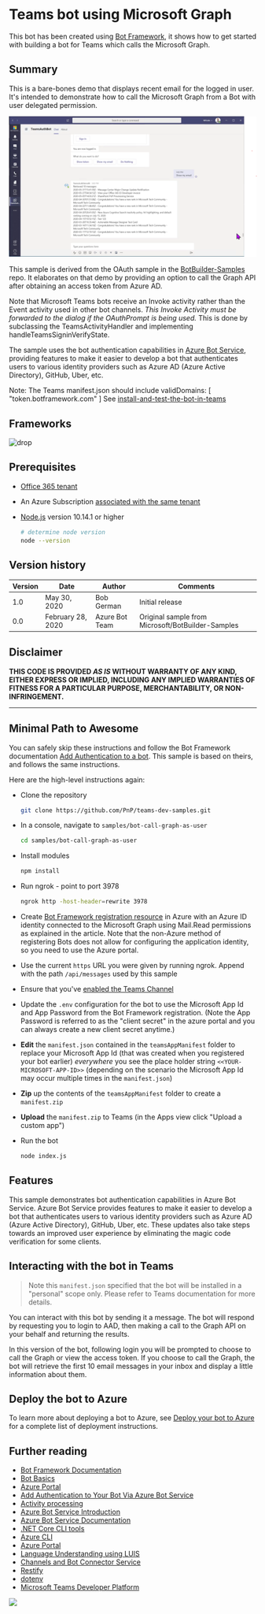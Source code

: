 # Teams bot using Microsoft Graph

This bot has been created using [Bot Framework](https://dev.botframework.com), it shows how to get started with building a bot for Teams which calls the Microsoft Graph.

## Summary

This is a bare-bones demo that displays recent email for the logged in user. It's intended to demonstrate how to call the Microsoft Graph from a Bot with user delegated permission.

![Bot calling Graph](docs/images/BotCallsGraph.png)

This sample is derived from the OAuth sample in the [BotBuilder-Samples](https://github.com/microsoft/BotBuilder-Samples/tree/master/samples/javascript_nodejs/46.teams-auth) repo. It elaborates on that demo by providing an option to call the Graph API after obtaining an access token from Azure AD.

Note that Microsoft Teams bots receive an Invoke activity rather than the Event activity used in other bot channels. _This Invoke Activity must be forwarded to the dialog if the OAuthPrompt is being used._ This is done by subclassing the TeamsActivityHandler and implementing handleTeamsSigninVerifyState.

The sample uses the bot authentication capabilities in [Azure Bot Service](https://docs.botframework.com), providing features to make it easier to develop a bot that authenticates users to various identity providers such as Azure AD (Azure Active Directory), GitHub, Uber, etc.

Note: The Teams manifest.json should include validDomains: [ "token.botframework.com" ]  See [install-and-test-the-bot-in-teams](https://docs.microsoft.com/en-us/microsoftteams/platform/bots/how-to/authentication/add-authentication#install-and-test-the-bot-in-teams)

## Frameworks

![drop](https://img.shields.io/badge/Bot&nbsp;Framework-4.7-green.svg)

## Prerequisites

* [Office 365 tenant](https://dev.office.com/sharepoint/docs/spfx/set-up-your-development-environment)
* An Azure Subscription [associated with the same tenant](https://laurakokkarinen.com/how-to-use-the-complimentary-azure-credits-in-a-microsoft-365-developer-tenant-step-by-step/)
* [Node.js](https://nodejs.org) version 10.14.1 or higher

    ```bash
    # determine node version
    node --version
    ```

## Version history

Version|Date|Author|Comments
-------|----|----|--------
1.0|May 30, 2020|Bob German|Initial release
0.0 |February 28, 2020|Azure Bot Team|Original sample from Microsoft/BotBuilder-Samples

## Disclaimer

**THIS CODE IS PROVIDED *AS IS* WITHOUT WARRANTY OF ANY KIND, EITHER EXPRESS OR IMPLIED, INCLUDING ANY IMPLIED WARRANTIES OF FITNESS FOR A PARTICULAR PURPOSE, MERCHANTABILITY, OR NON-INFRINGEMENT.**

---

## Minimal Path to Awesome

You can safely skip these instructions and follow the Bot Framework documentation [Add Authentication to a bot](https://docs.microsoft.com/en-us/azure/bot-service/bot-builder-authentication). This sample is based on theirs, and follows the same instructions.

Here are the high-level instructions again:

- Clone the repository

    ```bash
    git clone https://github.com/PnP/teams-dev-samples.git
    ```

- In a console, navigate to `samples/bot-call-graph-as-user`

    ```bash
    cd samples/bot-call-graph-as-user
    ```

- Install modules

    ```bash
    npm install
    ```

- Run ngrok - point to port 3978

    ```bash
    ngrok http -host-header=rewrite 3978
    ```

- Create [Bot Framework registration resource](https://docs.microsoft.com/en-us/azure/bot-service/bot-builder-authentication?view=azure-bot-service-4.0&tabs=aadv2%2Ccsharp#create-the-azure-bot-registration) in Azure with an Azure ID identity connected to the Microsoft Graph using Mail.Read permissions as explained in the article. Note that the non-Azure method of registering Bots does not allow for configuring the application identity, so you need to use the Azure portal.
- Use the current `https` URL you were given by running ngrok. Append with the path `/api/messages` used by this sample
- Ensure that you've [enabled the Teams Channel](https://docs.microsoft.com/en-us/azure/bot-service/channel-connect-teams?view=azure-bot-service-4.0)

- Update the `.env` configuration for the bot to use the Microsoft App Id and App Password from the Bot Framework registration. (Note the App Password is referred to as the "client secret" in the azure portal and you can always create a new client secret anytime.)

- **Edit** the `manifest.json` contained in the  `teamsAppManifest` folder to replace your Microsoft App Id (that was created when you registered your bot earlier) *everywhere* you see the place holder string `<<YOUR-MICROSOFT-APP-ID>>` (depending on the scenario the Microsoft App Id may occur multiple times in the `manifest.json`)
- **Zip** up the contents of the `teamsAppManifest` folder to create a `manifest.zip`
- **Upload** the `manifest.zip` to Teams (in the Apps view click "Upload a custom app")

- Run the bot
    ```bash
    node index.js
    ```
## Features

This sample demonstrates bot authentication capabilities in Azure Bot Service.  Azure Bot Service provides features to make it easier to develop a bot that authenticates users to various identity providers such as Azure AD (Azure Active Directory), GitHub, Uber, etc. These updates also take steps towards an improved user experience by eliminating the magic code verification for some clients.

## Interacting with the bot in Teams

> Note this `manifest.json` specified that the bot will be installed in a "personal" scope only. Please refer to Teams documentation for more details.

You can interact with this bot by sending it a message. The bot will respond by requesting you to login to AAD, then making a call to the Graph API on your behalf and returning the results.

In this version of the bot, following login you will be prompted to choose to call the Graph or view the access token. If you choose to call the Graph, the bot will retrieve the first 10 email messages in your inbox and display a little information about them.

## Deploy the bot to Azure

To learn more about deploying a bot to Azure, see [Deploy your bot to Azure](https://aka.ms/azuredeployment) for a complete list of deployment instructions.

## Further reading

- [Bot Framework Documentation](https://docs.botframework.com)
- [Bot Basics](https://docs.microsoft.com/azure/bot-service/bot-builder-basics?view=azure-bot-service-4.0)
- [Azure Portal](https://portal.azure.com)
- [Add Authentication to Your Bot Via Azure Bot Service](https://docs.microsoft.com/en-us/azure/bot-service/bot-builder-authentication?view=azure-bot-service-4.0&tabs=csharp)
- [Activity processing](https://docs.microsoft.com/en-us/azure/bot-service/bot-builder-concept-activity-processing?view=azure-bot-service-4.0)
- [Azure Bot Service Introduction](https://docs.microsoft.com/azure/bot-service/bot-service-overview-introduction?view=azure-bot-service-4.0)
- [Azure Bot Service Documentation](https://docs.microsoft.com/azure/bot-service/?view=azure-bot-service-4.0)
- [.NET Core CLI tools](https://docs.microsoft.com/en-us/dotnet/core/tools/?tabs=netcore2x)
- [Azure CLI](https://docs.microsoft.com/cli/azure/?view=azure-cli-latest)
- [Azure Portal](https://portal.azure.com)
- [Language Understanding using LUIS](https://docs.microsoft.com/en-us/azure/cognitive-services/luis/)
- [Channels and Bot Connector Service](https://docs.microsoft.com/en-us/azure/bot-service/bot-concepts?view=azure-bot-service-4.0)
- [Restify](https://www.npmjs.com/package/restify)
- [dotenv](https://www.npmjs.com/package/dotenv)
- [Microsoft Teams Developer Platform](https://docs.microsoft.com/en-us/microsoftteams/platform/)

<img src="https://telemetry.sharepointpnp.com/teams-dev-samples/samples/bot-call-graph-as-user" />